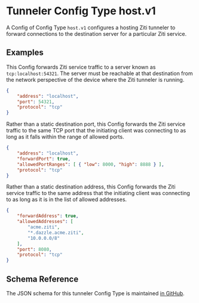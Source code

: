 # Tunneler Config Type host.v1

A Config of Config Type `host.v1` configures a hosting Ziti tunneler to forward connections to the destination server for a particular Ziti service.

## Examples

This Config forwards Ziti service traffic to a server known as `tcp:localhost:54321`. The server must be reachable at that destination from the network perspective of the device where the Ziti tunneler is running.

```json
{
    "address": "localhost",
    "port": 54321,
    "protocol": "tcp"
}
```

Rather than a static destination port, this Config forwards the Ziti service traffic to the same TCP port that the initiating client was connecting to as long as it falls within the range of allowed ports.

```json
{
    "address": "localhost",
    "forwardPort": true,
    "allowedPortRanges": [ { "low": 8000, "high": 8888 } ],
    "protocol": "tcp"
}
```

Rather than a static destination address, this Config forwards the Ziti service traffic to the same address that the initiating client was connecting to as long as it is in the list of allowed addresses.

```json
{
    "forwardAddress": true,
    "allowedAddresses": [
        "acme.ziti",
        "*.dazzle.acme.ziti",
        "10.0.0.0/8"
    ],
    "port": 8080,
    "protocol": "tcp"
}
```

## Schema Reference

The JSON schema for this tunneler Config Type is maintained [in GitHub](https://github.com/openziti/edge/blob/main/tunnel/entities/host.v1.json).
